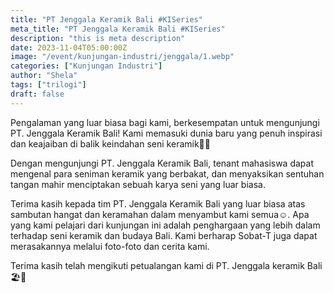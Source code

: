 ```yaml
---
title: "PT Jenggala Keramik Bali #KISeries"
meta_title: "PT Jenggala Keramik Bali #KISeries"
description: "this is meta description"
date: 2023-11-04T05:00:00Z
image: "/event/kunjungan-industri/jenggala/1.webp"
categories: ["Kunjungan Industri"]
author: "Shela"
tags: ["trilogi"]
draft: false
---
```


Pengalaman yang luar biasa bagi kami, berkesempatan untuk mengunjungi PT. Jenggala Keramik Bali! Kami memasuki dunia baru yang penuh inspirasi dan keajaiban di balik keindahan seni keramik🤩✨

Dengan mengunjungi PT. Jenggala Keramik Bali, tenant mahasiswa dapat mengenal para seniman keramik yang berbakat, dan menyaksikan sentuhan tangan mahir menciptakan sebuah karya seni yang luar biasa.

Terima kasih kepada tim PT. Jenggala Keramik Bali yang luar biasa atas sambutan hangat dan keramahan dalam menyambut kami semua☺️. Apa yang kami pelajari dari kunjungan ini adalah penghargaan yang lebih dalam terhadap seni keramik dan budaya Bali. Kami berharap Sobat-T juga dapat merasakannya melalui foto-foto dan cerita kami.

Terima kasih telah mengikuti petualangan kami di PT. Jenggala keramik Bali 🏖🤍